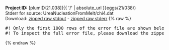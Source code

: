 **Project ID:** [plumID:21.038]({{ '/' | absolute_url }}eggs/21/038/)  
Stderr for source:  UreaNucleationFromMelt/chi4.dat   
Download: [zipped raw stdout](chi4.dat.plumed.stdout.txt.zip) - [zipped raw stderr](chi4.dat.plumed.stderr.txt.zip) 
{% raw %}
<pre>
#! Only the first 1000 rows of the error file are shown below
#! To inspect the full error file, please download the zipped raw stderr file above
</pre>
{% endraw %}
